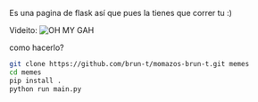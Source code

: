 Es una pagina de flask así que pues la tienes que correr tu :)

Videito:
![OH MY GAH](screenshoot.gif)

como hacerlo?

```sh
git clone https://github.com/brun-t/momazos-brun-t.git memes
cd memes
pip install .
python run main.py
```
